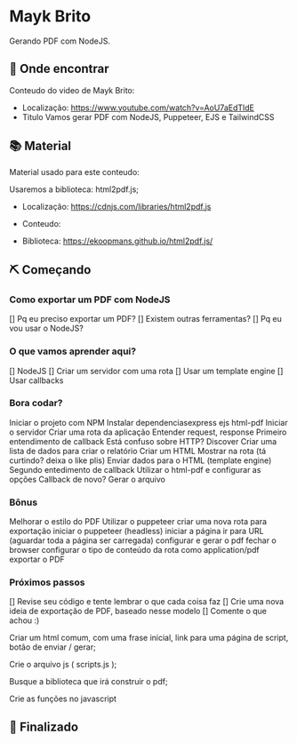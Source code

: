 # Mayk Brito

Gerando PDF com NodeJS.


## :mag_right: Onde encontrar

Conteudo do video de Mayk Brito:
  * Localização: https://www.youtube.com/watch?v=AoU7aEdTldE
  * Titulo Vamos gerar PDF com NodeJS, Puppeteer, EJS e TailwindCSS
  

## :books: Material

Material usado para este conteudo: 

Usaremos a biblioteca: html2pdf.js;
  * Localização: https://cdnjs.com/libraries/html2pdf.js
  
  * Conteudo: <script src="https://cdnjs.cloudflare.com/ajax/libs/html2pdf.js/0.10.1/html2pdf.bundle.min.js" integrity="sha512-GsLlZN/3F2ErC5ifS5QtgpiJtWd43JWSuIgh7mbzZ8zBps+dvLusV+eNQATqgA/HdeKFVgA5v3S/cIrLF7QnIg==" crossorigin="anonymous" referrerpolicy="no-referrer"></script>
  
  * Biblioteca:
  https://ekoopmans.github.io/html2pdf.js/
  
  
 
 

## ⛏️  Começando


### Como exportar um PDF com NodeJS
[] Pq eu preciso exportar um PDF?
[] Existem outras ferramentas?
[] Pq eu vou usar o NodeJS?

### O que vamos aprender aqui?
[] NodeJS
[] Criar um servidor com uma rota
[] Usar um template engine
[] Usar callbacks

### Bora codar?
 Iniciar o projeto com NPM
 Instalar dependenciasexpress ejs html-pdf
 Iniciar o servidor
 Criar uma rota da aplicação
 Entender request, response
 Primeiro entendimento de callback
 Está confuso sobre HTTP? Discover
 Criar uma lista de dados para criar o relatório
 Criar um HTML
 Mostrar na rota (tá curtindo? deixa o like plis)
 Enviar dados para o HTML (template engine)
 Segundo entedimento de callback
 Utilizar o html-pdf e configurar as opções
 Callback de novo?
 Gerar o arquivo

### Bônus
 Melhorar o estilo do PDF
 Utilizar o puppeteer
 criar uma nova rota para exportação
 iniciar o puppeteer (headless)
 iniciar a página
 ir para URL (aguardar toda a página ser carregada)
 configurar e gerar o pdf
 fechar o browser
 configurar o tipo de conteúdo da rota como application/pdf
 exportar o PDF

### Próximos passos
[] Revise seu código e tente lembrar o que cada coisa faz
[] Crie uma nova ideia de exportação de PDF, baseado nesse modelo
[] Comente o que achou :)

Criar um html comum, com  uma frase inicial, link para uma página de script, botão de enviar / gerar; 

Crie o arquivo js ( scripts.js );

Busque a biblioteca que irá construir o pdf;

Crie as funções no javascript

## :tada: Finalizado

